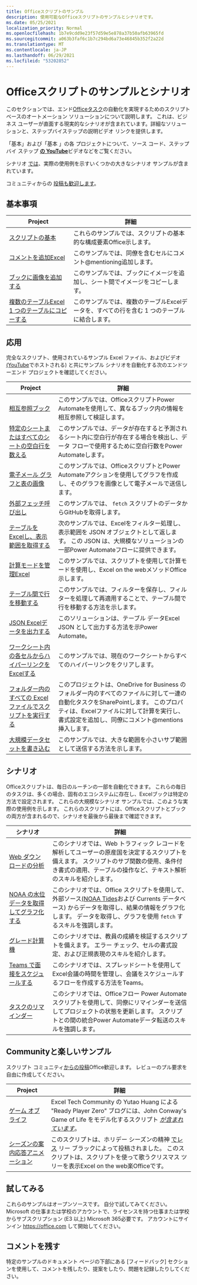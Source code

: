 ```yaml
---
title: Officeスクリプトのサンプル
description: 使用可能なOfficeスクリプトのサンプルとシナリオです。
ms.date: 05/25/2021
localization_priority: Normal
ms.openlocfilehash: 1b7e9cdd9e23f57d59e5e878a37b50afb63965fd
ms.sourcegitcommit: a063b3faf6c1b7c294bd6a73e46845b352f2a22d
ms.translationtype: MT
ms.contentlocale: ja-JP
ms.lasthandoff: 06/29/2021
ms.locfileid: "53202852"
---
```

# <a name="office-scripts-samples-and-scenarios"></a>Officeスクリプトのサンプルとシナリオ

このセクションでは、エンド[Officeタスク](../../overview/excel.md)の自動化を実現するためのスクリプト ベースのオートメーション ソリューションについて説明します。 これは、ビジネス ユーザーが直面する現実的なシナリオが含まれています。詳細なソリューションと、ステップバイステップの説明ビデオ リンクを提供します。

「基本」および「基本 [](#basics)」の各 [](#beyond-the-basics)プロジェクトについて、ソース コード、ステップ バイ ステップ [**の YouTube**](https://www.youtube.com/playlist?list=PLr3zVPZrMOUMl88fs8uc2GGAePRnNe6m0)ビデオなどをご覧ください。

シナリオ [では](#scenarios)、実際の使用例を示すいくつかの大きなシナリオ サンプルが含まれています。

コミュニティからの [投稿も歓迎します](#community-contributions-and-fun-samples)。

## <a name="basics"></a>基本事項

| Project | 詳細 |
|---------|---------|
| [スクリプトの基本](../excel-samples.md) | これらのサンプルでは、スクリプトの基本的な構成要素Office示します。 |
| [コメントを追加Excel](add-excel-comments.md) | このサンプルでは、同僚を含むセルにコメント@mentioning追加します。 |
| [ブックに画像を追加する](add-image-to-workbook.md) | このサンプルでは、ブックにイメージを追加し、シート間でイメージをコピーします。|
| [複数のテーブルExcel 1 つのテーブルにコピーする](copy-tables-combine.md) | このサンプルでは、複数のテーブルExcelデータを、すべての行を含む 1 つのテーブルに結合します。 |

## <a name="beyond-the-basics"></a>応用

完全なスクリプト、使用されているサンプル Excel ファイル、およびビデオ[(YouTube](https://www.youtube.com/playlist?list=PLr3zVPZrMOUMl88fs8uc2GGAePRnNe6m0)でホストされる) と共にサンプル シナリオを自動化する次のエンドツーエンド プロジェクトを確認してください。

| Project | 詳細 |
|---------|---------|
| [相互参照ブック](excel-cross-reference.md) | このサンプルでは、OfficeスクリプトPower Automateを使用して、異なるブック内の情報を相互参照して検証します。 |
| [特定のシートまたはすべてのシートの空白行を数える](count-blank-rows.md) | このサンプルでは、データが存在すると予測されるシート内に空白行が存在する場合を検出し、データ フローで使用するために空白行数をPower Automateします。 |
| [電子メール グラフと表の画像](email-images-chart-table.md) | このサンプルでは、OfficeスクリプトとPower Automateアクションを使用してグラフを作成し、そのグラフを画像として電子メールで送信します。 |
| [外部フェッチ呼び出し](external-fetch-calls.md) | このサンプルでは、 `fetch` スクリプトのデータからGitHubを取得します。 |
| [テーブルをExcelし、表示範囲を取得する](filter-table-get-visible-range.md) | 次のサンプルでは、Excelをフィルター処理し、表示範囲を JSON オブジェクトとして返します。 この JSON は、大規模なソリューションの一部Power Automateフローに提供できます。 |
| [計算モードを管理Excel](excel-calculation.md) | このサンプルでは、スクリプトを使用して計算モードを使用し、Excel on the webメソッドOffice示します。 |
| [テーブル間で行を移動する](move-rows-across-tables.md) | このサンプルでは、フィルターを保存し、フィルターを処理して再適用することで、テーブル間で行を移動する方法を示します。 |
| [JSON Excelデータを出力する](get-table-data.md) | このソリューションは、テーブル データExcel JSON として出力する方法を示Power Automate。 |
| [ワークシート内の各セルからハイパーリンクをExcelする](remove-hyperlinks-from-cells.md) | このサンプルでは、現在のワークシートからすべてのハイパーリンクをクリアします。 |
| [フォルダー内のすべての Excel ファイルでスクリプトを実行する](automate-tasks-on-all-excel-files-in-folder.md) | このプロジェクトは、OneDrive for Business のフォルダー内のすべてのファイルに対して一連の自動化タスクをSharePointします。 このプロパティは、Excelファイルに対して計算を実行し、書式設定を追加し、同僚にコメント@mentions挿入します。 |
| [大規模データセットを書き込む](write-large-dataset.md) | このサンプルでは、大きな範囲を小さいサブ範囲として送信する方法を示します。 |

## <a name="scenarios"></a>シナリオ

Officeスクリプトは、毎日のルーチンの一部を自動化できます。 これらの毎日のタスクは、多くの場合、固有のエコシステムに存在し、Excelブックは特定の方法で設定されます。 これらの大規模なシナリオ サンプルでは、このような実際の使用例を示します。 これらのスクリプトには、Officeスクリプトとブックの両方が含まれるので、シナリオを最後から最後まで確認できます。

| シナリオ | 詳細 |
|---------|---------|
| [Web ダウンロードの分析](../scenarios/analyze-web-downloads.md) | このシナリオでは、Web トラフィック レコードを解析してユーザーの原産国を決定するスクリプトを備えます。 スクリプトのサブ関数の使用、条件付き書式の適用、テーブルの操作など、テキスト解析のスキルを紹介します。 |
| [NOAA の水位データを取得してグラフ化する](../scenarios/noaa-data-fetch.md) | このシナリオでは、Office スクリプトを使用して、外部ソース[(NOAA Tides](https://tidesandcurrents.noaa.gov/)および Currents データベース) からデータを取得し、結果の情報をグラフ化します。 データを取得し、グラフを使用 `fetch` するスキルを強調します。 |
| [グレード計算機](../scenarios/grade-calculator.md) | このシナリオでは、教員の成績を検証するスクリプトを備えます。 エラー チェック、セルの書式設定、および正規表現のスキルを紹介します。 |
| [Teams で面接をスケジュールする](../scenarios/schedule-interviews-in-teams.md) | このシナリオでは、スプレッドシートを使用してExcel会議の時間を管理し、会議をスケジュールするフローを作成する方法をTeams。 |
| [タスクのリマインダー](../scenarios/task-reminders.md) | このシナリオでは、Officeフロー Power Automateスクリプトを使用して、同僚にリマインダーを送信してプロジェクトの状態を更新します。 スクリプトとの間の統合Power Automateデータ転送のスキルを強調します。 |

## <a name="community-contributions-and-fun-samples"></a>Communityと楽しいサンプル

スクリプト コミュニティ[からの投稿](https://github.com/OfficeDev/office-scripts-docs/blob/master/Contributing.md)Office歓迎します。 レビューのプル要求を自由に作成してください。

| Project | 詳細 |
|---------|---------|
| [ゲーム オブ ライフ](https://techcommunity.microsoft.com/t5/excel-blog/ready-player-zero/ba-p/2246208) | Excel Tech Community の Yutao Huang による "Ready Player Zero" ブログには、John Conway's Game of Life をモデル化するスクリプト [*が含まれています*](https://en.wikipedia.org/wiki/Conway%27s_Game_of_Life)。 |
| [シーズンの案内応答アニメーション](community-seasons-greetings.md) | このスクリプトは、ホリデー シーズンの精神 [でレス](https://www.linkedin.com/in/lesblackconsultant/) リー ブラックによって投稿されました。 このスクリプトは、スクリプトを使って歌うクリスマス ツリーを表示Excel on the web楽Officeです。 |

## <a name="try-it-out"></a>試してみる

これらのサンプルはオープンソースです。 自分で試してみてください。 Microsoft の仕事または学校のアカウントで、ライセンスを持つ仕事または学校からサブスクリプション (E3 以上) Microsoft 365必要です。 アカウントにサインイン https://office.com して開始してください。

## <a name="leave-a-comment"></a>コメントを残す

特定のサンプルのドキュメント ページの下部にある [フィードバック] セクションを使用して、コメントを残したり、提案をしたり、問題を記録したりしてください。
